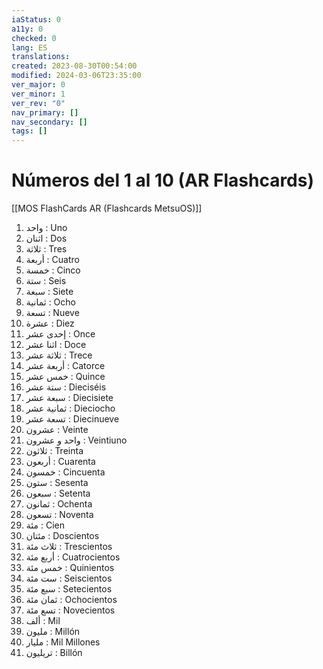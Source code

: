 ```yaml
---
iaStatus: 0
a11y: 0
checked: 0
lang: ES
translations: 
created: 2023-08-30T00:54:00
modified: 2024-03-06T23:35:00
ver_major: 0
ver_minor: 1
ver_rev: "0"
nav_primary: []
nav_secondary: []
tags: []
---
```

# Números del 1 al 10 (AR Flashcards)

[[MOS FlashCards AR (Flashcards MetsuOS)]]

1. واحد : Uno
2. اثنان : Dos
3. ثلاثة : Tres
4. أربعة : Cuatro
5. خمسة : Cinco
6. ستة : Seis
7. سبعة : Siete
8. ثمانية : Ocho
9. تسعة : Nueve
10. عشرة : Diez
11. إحدى عشر : Once
12. اثنا عشر : Doce
13. ثلاثة عشر : Trece
14. أربعة عشر : Catorce
15. خمس عشر : Quince
16. ستة عشر : Dieciséis
17. سبعة عشر : Diecisiete
18. ثمانية عشر : Dieciocho
19. تسعة عشر : Diecinueve
20. عشرون : Veinte
21. واحد و عشرون : Veintiuno
22. ثلاثون : Treinta
23. أربعون : Cuarenta
24. خمسون : Cincuenta
25. ستون : Sesenta
26. سبعون : Setenta
27. ثمانون : Ochenta
28. تسعون : Noventa
29. مئة : Cien
30. مئتان : Doscientos
31. ثلاث مئة : Trescientos
32. أربع مئة : Cuatrocientos
33. خمس مئة : Quinientos
34. ست مئة : Seiscientos
35. سبع مئة : Setecientos
36. ثمان مئة : Ochocientos
37. تسع مئة : Novecientos
38. ألف : Mil
39. مليون : Millón
40. مليار : Mil Millones
41. تريليون : Billón
